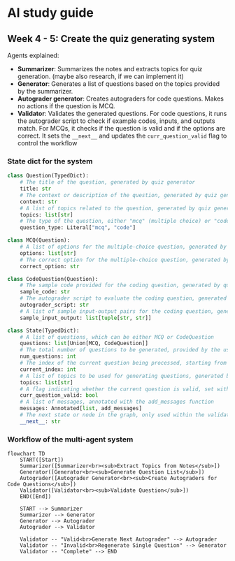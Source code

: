 # AI study guide

## Week 4 - 5: Create the quiz generating system
Agents explained:
- **Summarizer**: Summarizes the notes and extracts topics for quiz generation. (maybe also research, if we can implement it)
- **Generator**: Generates a list of questions based on the topics provided by the summarizer.
- **Autograder generator**: Creates autograders for code questions. Makes no actions if the question is MCQ.
- **Validator**:  Validates the generated questions. For code questions, it runs the autograder script to check if example codes, inputs, and outputs match. For MCQs, it checks if the question is valid and if the options are correct. It sets the `__next__` and updates the `curr_question_valid` flag to control the workflow
### State dict for the system
```Python
class Question(TypedDict):
    # The title of the question, generated by quiz generator
    title: str
    # The context or description of the question, generated by quiz generator
    context: str
    # A list of topics related to the question, generated by quiz generator
    topics: list[str]
    # The type of the question, either "mcq" (multiple choice) or "code", generated by quiz generator
    question_type: Literal["mcq", "code"]

class MCQ(Question):
    # A list of options for the multiple-choice question, generated by quiz generator
    options: list[str]
    # The correct option for the multiple-choice question, generated by quiz generator
    correct_option: str

class CodeQuestion(Question):
    # The sample code provided for the coding question, generated by quiz generator
    sample_code: str
    # The autograder script to evaluate the coding question, generated by autograder generator
    autograder_script: str
    # A list of sample input-output pairs for the coding question, generated by quiz generator
    sample_input_output: list[tuple[str, str]]

class State(TypedDict):
    # A list of questions, which can be either MCQ or CodeQuestion
    questions: list[Union[MCQ, CodeQuestion]]
    # The total number of questions to be generated, provided by the user
    num_questions: int
    # The index of the current question being processed, starting from 0, updated within the validator
    current_index: int
    # A list of topics to be used for generating questions, generated by the summarizer or the user
    topics: list[str]
    # A flag indicating whether the current question is valid, set within the validator
    curr_question_valid: bool
    # A list of messages, annotated with the add_messages function
    messages: Annotated[list, add_messages]
    # The next state or node in the graph, only used within the validator
    __next__: str
```

### Workflow of the multi-agent system
```mermaid
flowchart TD
    START([Start])
    Summarizer([Summarizer<br><sub>Extract Topics from Notes</sub>])
    Generator([Generator<br><sub>Generate Question List</sub>])
    Autograder([Autograder Generator<br><sub>Create Autograders for Code Questions</sub>])
    Validator([Validator<br><sub>Validate Question</sub>])
    END([End])

    START --> Summarizer
    Summarizer --> Generator
    Generator --> Autograder
    Autograder --> Validator

    Validator -- "Valid<br>Generate Next Autograder" --> Autograder
    Validator -- "Invalid<br>Regenerate Single Question" --> Generator
    Validator -- "Complete" --> END

```